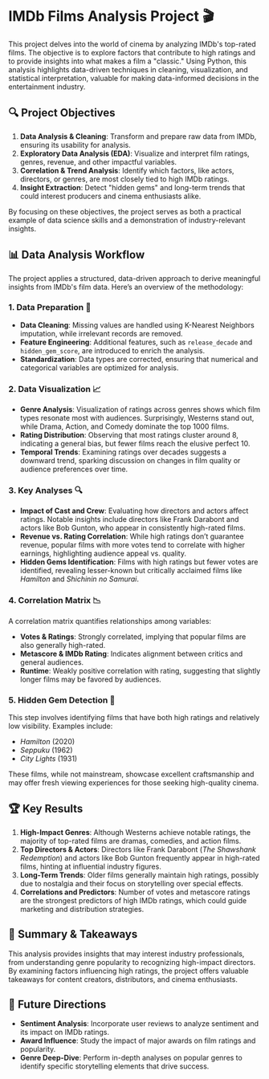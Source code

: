 # IMDb Films Analysis Project 🎬

This project delves into the world of cinema by analyzing IMDb's top-rated films. The objective is to explore factors that contribute to high ratings and to provide insights into what makes a film a "classic." Using Python, this analysis highlights data-driven techniques in cleaning, visualization, and statistical interpretation, valuable for making data-informed decisions in the entertainment industry. 

## 🔍 Project Objectives

1. **Data Analysis & Cleaning**: Transform and prepare raw data from IMDb, ensuring its usability for analysis.
2. **Exploratory Data Analysis (EDA)**: Visualize and interpret film ratings, genres, revenue, and other impactful variables.
3. **Correlation & Trend Analysis**: Identify which factors, like actors, directors, or genres, are most closely tied to high IMDb ratings.
4. **Insight Extraction**: Detect "hidden gems" and long-term trends that could interest producers and cinema enthusiasts alike.

By focusing on these objectives, the project serves as both a practical example of data science skills and a demonstration of industry-relevant insights.

## 📊 Data Analysis Workflow

The project applies a structured, data-driven approach to derive meaningful insights from IMDb's film data. Here’s an overview of the methodology:

### 1. Data Preparation 🧹

   - **Data Cleaning**: Missing values are handled using K-Nearest Neighbors imputation, while irrelevant records are removed.
   - **Feature Engineering**: Additional features, such as `release_decade` and `hidden_gem_score`, are introduced to enrich the analysis.
   - **Standardization**: Data types are corrected, ensuring that numerical and categorical variables are optimized for analysis.
     
### 2. Data Visualization 📈

   - **Genre Analysis**: Visualization of ratings across genres shows which film types resonate most with audiences. Surprisingly, Westerns stand out, while Drama, Action, and Comedy dominate the top 1000 films.
   - **Rating Distribution**: Observing that most ratings cluster around 8, indicating a general bias, but fewer films reach the elusive perfect 10.
   - **Temporal Trends**: Examining ratings over decades suggests a downward trend, sparking discussion on changes in film quality or audience preferences over time.
   
### 3. Key Analyses 🔍

   - **Impact of Cast and Crew**: Evaluating how directors and actors affect ratings. Notable insights include directors like Frank Darabont and actors like Bob Gunton, who appear in consistently high-rated films.
   - **Revenue vs. Rating Correlation**: While high ratings don’t guarantee revenue, popular films with more votes tend to correlate with higher earnings, highlighting audience appeal vs. quality.
   - **Hidden Gems Identification**: Films with high ratings but fewer votes are identified, revealing lesser-known but critically acclaimed films like *Hamilton* and *Shichinin no Samurai*.

### 4. Correlation Matrix 📉

A correlation matrix quantifies relationships among variables:
   - **Votes & Ratings**: Strongly correlated, implying that popular films are also generally high-rated.
   - **Metascore & IMDb Rating**: Indicates alignment between critics and general audiences.
   - **Runtime**: Weakly positive correlation with rating, suggesting that slightly longer films may be favored by audiences.

### 5. Hidden Gem Detection 💎

This step involves identifying films that have both high ratings and relatively low visibility. Examples include:
   - *Hamilton* (2020)
   - *Seppuku* (1962)
   - *City Lights* (1931)
   
   These films, while not mainstream, showcase excellent craftsmanship and may offer fresh viewing experiences for those seeking high-quality cinema.

## 🏆 Key Results

1. **High-Impact Genres**: Although Westerns achieve notable ratings, the majority of top-rated films are dramas, comedies, and action films.
2. **Top Directors & Actors**: Directors like Frank Darabont (*The Shawshank Redemption*) and actors like Bob Gunton frequently appear in high-rated films, hinting at influential industry figures.
3. **Long-Term Trends**: Older films generally maintain high ratings, possibly due to nostalgia and their focus on storytelling over special effects.
4. **Correlations and Predictors**: Number of votes and metascore ratings are the strongest predictors of high IMDb ratings, which could guide marketing and distribution strategies.

## 📌 Summary & Takeaways

This analysis provides insights that may interest industry professionals, from understanding genre popularity to recognizing high-impact directors. By examining factors influencing high ratings, the project offers valuable takeaways for content creators, distributors, and cinema enthusiasts.

## 🌟 Future Directions

- **Sentiment Analysis**: Incorporate user reviews to analyze sentiment and its impact on IMDb ratings.
- **Award Influence**: Study the impact of major awards on film ratings and popularity.
- **Genre Deep-Dive**: Perform in-depth analyses on popular genres to identify specific storytelling elements that drive success.


